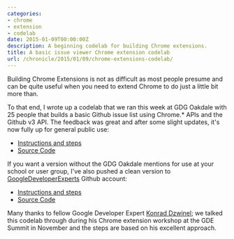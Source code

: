 ```yaml
---
categories:
- chrome
- extension
- codelab
date: 2015-01-09T00:00:00Z
description: A beginning codelab for building Chrome extensions.
title: A basic issue viewer Chrome extension codelab
url: /chronicle/2015/01/09/chrome-extensions-codelab/
---
```


Building Chrome Extensions is not as difficult as most people presume and can be quite useful when you need to extend Chrome to do just a little bit more than.

To that end, I wrote up a codelab that we ran this week at GDG Oakdale with 25 people that builds a basic Github issue list using Chrome.* APIs and the Github v3 API. The feedback was great and after some slight updates, it's now fully up for general public use:

* [Instructions and steps](https://justinribeiro.github.io/chrome-extensions-codelab-gdg-oakdale/)
* [Source Code](https://github.com/justinribeiro/chrome-extensions-codelab-gdg-oakdale)

If you want a version without the GDG Oakdale mentions for use at your school or user group, I've also pushed a clean version to [GoogleDeveloperExperts](https://github.com/GoogleDeveloperExperts) Github account:

* [Instructions and steps](https://googledeveloperexperts.github.io/issue-viewer-chrome-extension-codelab)
* [Source Code](https://github.com/GoogleDeveloperExperts/issue-viewer-chrome-extension-codelab)

Many thanks to fellow Google Developer Expert [Konrad Dzwinel](https://plus.google.com/+KonradDzwinel/posts); we talked this codelab through during his Chrome extension workshop at the GDE Summit in November and the steps are based on his excellent approach.